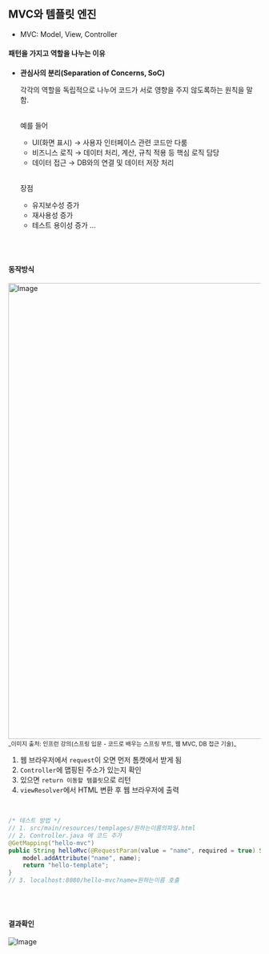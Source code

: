 ## MVC와 템플릿 엔진

- MVC: Model, View, Controller



#### 패턴을 가지고 역할을 나누는 이유

- **관심사의 분리(Separation of Concerns, SoC)**

    각각의 역할을 독립적으로 나누어 코드가 서로 영향을 주지 않도록하는 원칙을 말함. <br /><br />
    
    예를 들어

    - UI(화면 표시) → 사용자 인터페이스 관련 코드만 다룸
    - 비즈니스 로직 → 데이터 처리, 계산, 규칙 적용 등 핵심 로직 담당
    - 데이터 접근 → DB와의 연결 및 데이터 저장 처리 <br /><br />

    장점
    - 유지보수성 증가
    - 재사용성 증가
    - 테스트 용이성 증가 ...


<br /><br />

#### 동작방식
<img width="910" alt="Image" src="https://github.com/user-attachments/assets/7da00d12-3b4d-4d8c-a640-5fa6a4fd3fcd" />
<small>_이미지 출처: 인프런 강의(스프링 입문 - 코드로 배우는 스프링 부트, 웹 MVC, DB 접근 기술)_</small>

<br />

1. 웹 브라우저에서 `request`이 오면 먼저 톰캣에서 받게 됨
2. `Controller`에 맵핑된 주소가 있는지 확인
3. 있으면 `return 이동할 템플릿`으로 리턴
4. `viewResolver`에서 HTML 변환 후 웹 브라우저에 출력

<br />

``` java
/* 테스트 방법 */
// 1. src/main/resources/templages/원하는이름의파일.html
// 2. Controller.java 에 코드 추가
@GetMapping("hello-mvc")
public String helloMvc(@RequestParam(value = "name", required = true) String name, Model model) {
    model.addAttribute("name", name);
    return "hello-template";
}
// 3. localhost:8080/hello-mvc?name=원하는이름 호출
```

<br /><br />

#### 결과확인

![Image](https://github.com/user-attachments/assets/7125b06b-9cc0-4a7d-beac-53fcf6854172)
